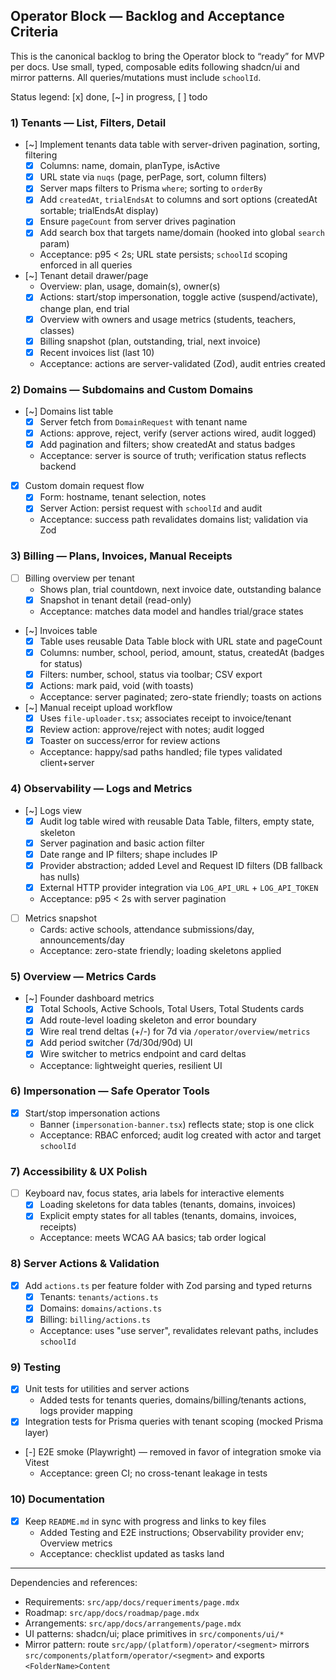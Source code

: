 ## Operator Block — Backlog and Acceptance Criteria

This is the canonical backlog to bring the Operator block to “ready” for MVP per docs. Use small, typed, composable edits following shadcn/ui and mirror patterns. All queries/mutations must include `schoolId`.

Status legend: [x] done, [~] in progress, [ ] todo

### 1) Tenants — List, Filters, Detail

- [~] Implement tenants data table with server-driven pagination, sorting, filtering
  - [x] Columns: name, domain, planType, isActive
  - [x] URL state via `nuqs` (page, perPage, sort, column filters)
  - [x] Server maps filters to Prisma `where`; sorting to `orderBy`
  - [x] Add `createdAt`, `trialEndsAt` to columns and sort options (createdAt sortable; trialEndsAt display)
  - [x] Ensure `pageCount` from server drives pagination
  - [x] Add search box that targets name/domain (hooked into global `search` param)
  - Acceptance: p95 < 2s; URL state persists; `schoolId` scoping enforced in all queries
- [~] Tenant detail drawer/page
  - Overview: plan, usage, domain(s), owner(s)
  - [x] Actions: start/stop impersonation, toggle active (suspend/activate), change plan, end trial
  - [x] Overview with owners and usage metrics (students, teachers, classes)
  - [x] Billing snapshot (plan, outstanding, trial, next invoice)
  - [x] Recent invoices list (last 10)
  - Acceptance: actions are server-validated (Zod), audit entries created

### 2) Domains — Subdomains and Custom Domains

- [~] Domains list table
  - [x] Server fetch from `DomainRequest` with tenant name
  - [x] Actions: approve, reject, verify (server actions wired, audit logged)
  - [x] Add pagination and filters; show createdAt and status badges
  - Acceptance: server is source of truth; verification status reflects backend
- [x] Custom domain request flow
  - [x] Form: hostname, tenant selection, notes
  - [x] Server Action: persist request with `schoolId` and audit
  - Acceptance: success path revalidates domains list; validation via Zod

### 3) Billing — Plans, Invoices, Manual Receipts

- [ ] Billing overview per tenant
  - Shows plan, trial countdown, next invoice date, outstanding balance
  - [x] Snapshot in tenant detail (read-only)
  - Acceptance: matches data model and handles trial/grace states
- [~] Invoices table
  - [x] Table uses reusable Data Table block with URL state and pageCount
  - [x] Columns: number, school, period, amount, status, createdAt (badges for status)
  - [x] Filters: number, school, status via toolbar; CSV export
  - [x] Actions: mark paid, void (with toasts)
  - Acceptance: server paginated; zero-state friendly; toasts on actions
- [~] Manual receipt upload workflow
  - [x] Uses `file-uploader.tsx`; associates receipt to invoice/tenant
  - [x] Review action: approve/reject with notes; audit logged
  - [x] Toaster on success/error for review actions
  - Acceptance: happy/sad paths handled; file types validated client+server

### 4) Observability — Logs and Metrics

- [~] Logs view
  - [x] Audit log table wired with reusable Data Table, filters, empty state, skeleton
  - [x] Server pagination and basic action filter
  - [x] Date range and IP filters; shape includes IP
  - [x] Provider abstraction; added Level and Request ID filters (DB fallback has nulls)
  - [x] External HTTP provider integration via `LOG_API_URL` + `LOG_API_TOKEN`
  - Acceptance: p95 < 2s with server pagination
- [ ] Metrics snapshot
  - Cards: active schools, attendance submissions/day, announcements/day
  - Acceptance: zero-state friendly; loading skeletons applied

### 5) Overview — Metrics Cards

- [~] Founder dashboard metrics
  - [x] Total Schools, Active Schools, Total Users, Total Students cards
  - [x] Add route-level loading skeleton and error boundary
  - [x] Wire real trend deltas (+/-) for 7d via `/operator/overview/metrics`
  - [x] Add period switcher (7d/30d/90d) UI
  - [x] Wire switcher to metrics endpoint and card deltas
  - Acceptance: lightweight queries, resilient UI

### 6) Impersonation — Safe Operator Tools

- [x] Start/stop impersonation actions
  - Banner (`impersonation-banner.tsx`) reflects state; stop is one click
  - Acceptance: RBAC enforced; audit log created with actor and target `schoolId`

<!-- ### 6) i18n (ar/en) and RTL

- [ ] Extract visible UI strings to i18n files for Operator pages
  - Acceptance: Arabic and English switch; RTL respected in layout and tables -->

### 7) Accessibility & UX Polish

- [ ] Keyboard nav, focus states, aria labels for interactive elements
  - [x] Loading skeletons for data tables (tenants, domains, invoices)
  - [x] Explicit empty states for all tables (tenants, domains, invoices, receipts)
  - Acceptance: meets WCAG AA basics; tab order logical

### 8) Server Actions & Validation

- [x] Add `actions.ts` per feature folder with Zod parsing and typed returns
  - [x] Tenants: `tenants/actions.ts`
  - [x] Domains: `domains/actions.ts`
  - [x] Billing: `billing/actions.ts`
  - Acceptance: uses "use server", revalidates relevant paths, includes `schoolId`

### 9) Testing

- [x] Unit tests for utilities and server actions
  - Added tests for tenants queries, domains/billing/tenants actions, logs provider mapping
- [x] Integration tests for Prisma queries with tenant scoping (mocked Prisma layer)
- [-] E2E smoke (Playwright) — removed in favor of integration smoke via Vitest
  - Acceptance: green CI; no cross-tenant leakage in tests

### 10) Documentation

- [x] Keep `README.md` in sync with progress and links to key files
  - Added Testing and E2E instructions; Observability provider env; Overview metrics
  - Acceptance: checklist updated as tasks land

---

Dependencies and references:
- Requirements: `src/app/docs/requeriments/page.mdx`
- Roadmap: `src/app/docs/roadmap/page.mdx`
- Arrangements: `src/app/docs/arrangements/page.mdx`
- UI patterns: shadcn/ui; place primitives in `src/components/ui/*`
- Mirror pattern: route `src/app/(platform)/operator/<segment>` mirrors `src/components/platform/operator/<segment>` and exports `<FolderName>Content`


